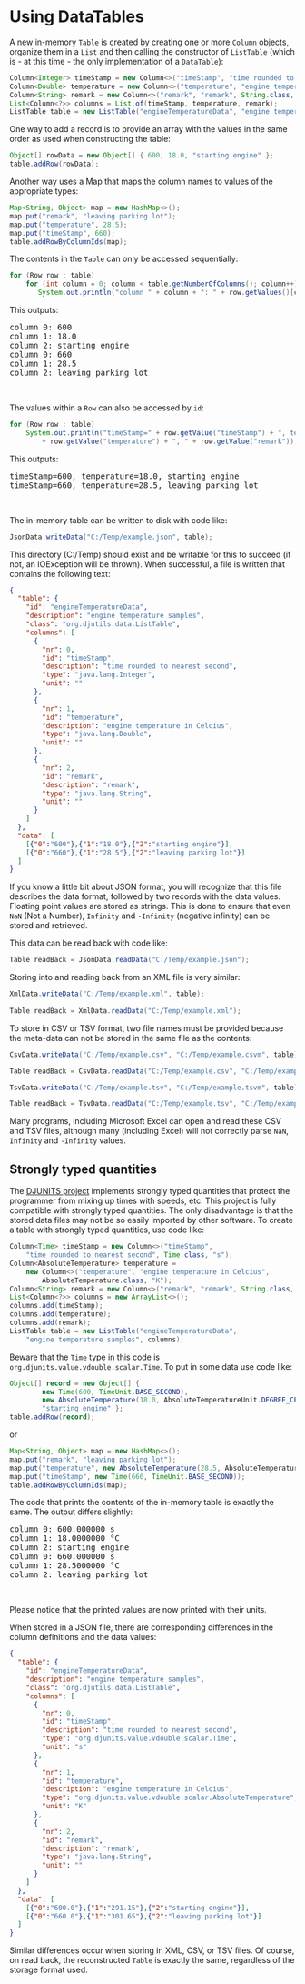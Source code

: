 # Using DataTables

A new in-memory `Table` is created by creating one or more `Column` objects, organize them in a `List` and then calling the constructor of `ListTable` (which is - at this time - the only implementation of a `DataTable`):

```java
Column<Integer> timeStamp = new Column<>("timeStamp", "time rounded to nearest second", int.class, "");
Column<Double> temperature = new Column<>("temperature", "engine temperature in Celcius", double.class, "");
Column<String> remark = new Column<>("remark", "remark", String.class, "");
List<Column<?>> columns = List.of(timeStamp, temperature, remark);
ListTable table = new ListTable("engineTemperatureData", "engine temperature samples", columns);
```

One way to add a record is to provide an array with the values in the same order as used when constructing the table:

```java
Object[] rowData = new Object[] { 600, 18.0, "starting engine" };
table.addRow(rowData);
```

Another way uses a Map that maps the column names to values of the appropriate types:

```java
Map<String, Object> map = new HashMap<>();
map.put("remark", "leaving parking lot");
map.put("temperature", 28.5);
map.put("timeStamp", 660);
table.addRowByColumnIds(map);
```

The contents in the `Table` can only be accessed sequentially:

```java
for (Row row : table)
    for (int column = 0; column < table.getNumberOfColumns(); column++)
       System.out.println("column " + column + ": " + row.getValues()[column]);
```

This outputs:

<pre>
column 0: 600
column 1: 18.0
column 2: starting engine
column 0: 660
column 1: 28.5
column 2: leaving parking lot
</pre>
<br/>

The values within a `Row` can also be accessed by `id`:

```java
for (Row row : table)
    System.out.println("timeStamp=" + row.getValue("timeStamp") + ", temperature="
        + row.getValue("temperature") + ", " + row.getValue("remark"));
```

This outputs:

<pre>
timeStamp=600, temperature=18.0, starting engine
timeStamp=660, temperature=28.5, leaving parking lot
</pre>
<br/>

The in-memory table can be written to disk with code like:

```java
JsonData.writeData("C:/Temp/example.json", table);
```

This directory (C:/Temp) should exist and be writable for this to succeed (if not, an IOException will be thrown). When successful, a file is written that contains the following text:

```json
{
  "table": {
    "id": "engineTemperatureData",
    "description": "engine temperature samples",
    "class": "org.djutils.data.ListTable",
    "columns": [
      {
        "nr": 0,
        "id": "timeStamp",
        "description": "time rounded to nearest second",
        "type": "java.lang.Integer",
        "unit": ""
      },
      {
        "nr": 1,
        "id": "temperature",
        "description": "engine temperature in Celcius",
        "type": "java.lang.Double",
        "unit": ""
      },
      {
        "nr": 2,
        "id": "remark",
        "description": "remark",
        "type": "java.lang.String",
        "unit": ""
      }
    ]
  },
  "data": [
    [{"0":"600"},{"1":"18.0"},{"2":"starting engine"}],
    [{"0":"660"},{"1":"28.5"},{"2":"leaving parking lot"}]
  ]
}
```

If you know a little bit about JSON format, you will recognize that this file describes the data format, followed by two records with the data values. Floating point values are stored as strings. This is done to ensure that even `NaN` (Not a Number), `Infinity` and `-Infinity` (negative infinity) can be stored and retrieved.

This data can be read back with code like:

```java
Table readBack = JsonData.readData("C:/Temp/example.json");
```

Storing into and reading back from an XML file is very similar:

```java
XmlData.writeData("C:/Temp/example.xml", table);
        
Table readBack = XmlData.readData("C:/Temp/example.xml");
```

To store in CSV or TSV format, two file names must be provided because the meta-data can not be stored in the same file as the contents:

```java
CsvData.writeData("C:/Temp/example.csv", "C:/Temp/example.csvm", table);

Table readBack = CsvData.readData("C:/Temp/example.csv", "C:/Temp/example.csvm");
```
```java
TsvData.writeData("C:/Temp/example.tsv", "C:/Temp/example.tsvm", table);

Table readBack = TsvData.readData("C:/Temp/example.tsv", "C:/Temp/example.tsvm");
```

Many programs, including Microsoft Excel can open and read these CSV and TSV files, although many (including Excel) will not correctly parse `NaN`, `Infinity` and `-Infinity` values.


## Strongly typed quantities ###

The [DJUNITS project](https://djunits.org/manual/) implements strongly typed quantities that protect the programmer from mixing up times with speeds, etc. This project is fully compatible with strongly typed quantities. The only disadvantage is that the stored data files may not be so easily imported by other software. To create a table with strongly typed quantities, use code like:

```java
Column<Time> timeStamp = new Column<>("timeStamp", 
    "time rounded to nearest second", Time.class, "s");
Column<AbsoluteTemperature> temperature =
    new Column<>("temperature", "engine temperature in Celcius", 
        AbsoluteTemperature.class, "K");
Column<String> remark = new Column<>("remark", "remark", String.class, "");
List<Column<?>> columns = new ArrayList<>();
columns.add(timeStamp);
columns.add(temperature);
columns.add(remark);
ListTable table = new ListTable("engineTemperatureData", 
    "engine temperature samples", columns);
```

Beware that the `Time` type in this code is `org.djunits.value.vdouble.scalar.Time`. To put in some data use code like:

```java
Object[] record = new Object[] { 
        new Time(600, TimeUnit.BASE_SECOND),
        new AbsoluteTemperature(18.0, AbsoluteTemperatureUnit.DEGREE_CELSIUS),
        "starting engine" };
table.addRow(record);
```

or

```java
Map<String, Object> map = new HashMap<>();
map.put("remark", "leaving parking lot");
map.put("temperature", new AbsoluteTemperature(28.5, AbsoluteTemperatureUnit.DEGREE_CELSIUS));
map.put("timeStamp", new Time(660, TimeUnit.BASE_SECOND));
table.addRowByColumnIds(map);
```

The code that prints the contents of the in-memory table is exactly the same. The output differs slightly:

<pre>
column 0: 600.000000 s
column 1: 18.0000000 °C
column 2: starting engine
column 0: 660.000000 s
column 1: 28.5000000 °C
column 2: leaving parking lot
</pre>
<br/>

Please  notice that the printed values are now printed with their units.

When stored in a JSON file, there are corresponding differences in the column definitions and the data values:

```json
{
  "table": {
    "id": "engineTemperatureData",
    "description": "engine temperature samples",
    "class": "org.djutils.data.ListTable",
    "columns": [
      {
        "nr": 0,
        "id": "timeStamp",
        "description": "time rounded to nearest second",
        "type": "org.djunits.value.vdouble.scalar.Time",
        "unit": "s"
      },
      {
        "nr": 1,
        "id": "temperature",
        "description": "engine temperature in Celcius",
        "type": "org.djunits.value.vdouble.scalar.AbsoluteTemperature",
        "unit": "K"
      },
      {
        "nr": 2,
        "id": "remark",
        "description": "remark",
        "type": "java.lang.String",
        "unit": ""
      }
    ]
  },
  "data": [
    [{"0":"600.0"},{"1":"291.15"},{"2":"starting engine"}],
    [{"0":"660.0"},{"1":"301.65"},{"2":"leaving parking lot"}]
  ]
}
```

Similar differences occur when storing in XML, CSV, or TSV files. Of course, on read back, the reconstructed `Table` is exactly the same, regardless of the storage format used.
